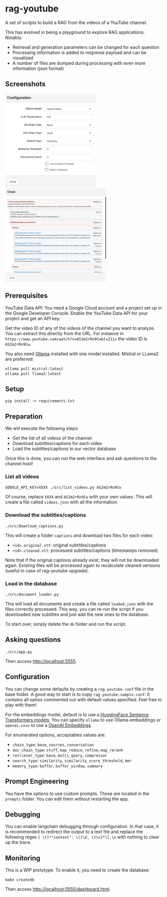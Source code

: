 # rag-youtube

A set of scripts to build a RAG from the videos of a YouTube channel.

This has evolved in being a playground to explore RAG applications. Notably:
- Retrieval and generation parameters can be changed for each question
- Processing information is added to response payload and can be visualized
- A number of files are dumped during processing with even more information (json format)

## Screenshots

<span>
<img src="doc/configuration.png" height="300"/>
&nbsp;&nbsp;&nbsp;&nbsp;
<img src="doc/chain.png" height="300"/>
</span>

## Prerequisites

YouTube Data API: You need a Google Cloud account and a project set up in the Google Developer Console. Enable the YouTube Data API for your project and get an API key.

Get the video ID of any of the videos of the channel you want to analyze. You can extract this directly from the URL. For instance in `https://www.youtube.com/watch?v=AS2m2rRn9Cw&t=211s` the video ID is `AS2m2rRn9Cw`.

You also need [Ollama](https://ollama.ai) installed with one model installed. Mistral or LLama2 are preferred:

```
ollama pull mistral:latest
ollama pull llama2:latest
```

## Setup

```
pip install -r requirements.txt
```

## Preparation

We will execute the following steps:

- Get the list of all videos of the channel
- Download subtitles/captions for each video
- Load the subtitles/captions in our vector database

Once this is done, you can run the web interface and ask questions to the channel host!

### List all videos

```
GOOGLE_API_KEY=XXXX ./src/list_videos.py AS2m2rRn9Cw
```

Of course, replace `XXXX` and `AS2m2rRn9Cw` with your own values. This will create a file called `videos.json` with all the information.

### Download the subtitles/captions

```
./src/download_captions.py
```

This will create a folder `captions` and download two files for each video:
- `<id>.original.vtt`: original subtitles/captions
- `<id>.cleaned.vtt`: processed subtitles/captions (timestamps removed)

Note that if the original captions already exist, they will not be downloaded again. Existing files will be processed again to recalculate cleaned versions (useful in case of rag-youtube upgrade).

### Load in the database

```
./src/document_loader.py
```

This will load all documents and create a file called `loaded.json` with the files correctly processed. This way, you can re-run the script if you downloaded new subtitles and just add the new ones to the database.

To start over, simply delete the `db` folder and run the script.

## Asking questions

```
./src/app.py
```

Then access [http://localhost:5555](http://localhost:5555).

## Configuration

You can change some defaults by creating a `rag-youtube.conf` file in the base folder. A good way to start is to copy `rag-youtube.sample.conf`: it contains all optios commented out with default values specified. Feel free to play with them!

For the embeddings model, default is to use a [HuggingFace Sentence Transformers models](https://www.sbert.net/docs/pretrained_models.html). You can specify `ollama` to use Ollama embeddings or `openai:xxxx` to use a [OpenAI Embeddings](https://platform.openai.com/docs/guides/embeddings/what-are-embeddings).

For enumerated options, acceptables values are:
- `chain_type`: `base`, `sources`, `conversation`
- `doc_chain_type`: `stuff`, `map_reduce`, `refine`, `map_rerank`
- `retriever_type`: `base`, `multi_query`, `compressor`
- `search_type`: `similarity`, `similarity_score_threshold`, `mmr`
- `memory_type`: `buffer`, `buffer_window`, `summary`

## Prompt Engineering

You have the options to use custom prompts. Those are located in the `prompts` folder. You can edit them without restarting the app.

## Debugging

You can enable langchain debugging through configuration. In that case, it is recommended to redirect the output to a text file and replace the following regex `[ \t]*"context": \[[\d, \t\n]*\],\n` with nothing to clear up the trace.

## Monitoring

This is a WIP prototype. To enable it, you need to create the database:

```
make createdb
```

Then access [http://localhost:5555/dashboard.html](http://localhost:5555/dashboard.html).
